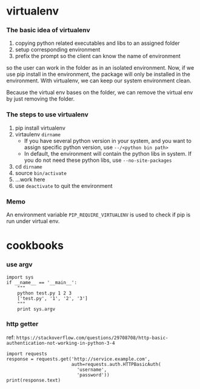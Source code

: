 # virtualenv

### The basic idea of virtualenv

1.  copying python related executables and libs to an assigned folder
2.  setup corresponding environment
3.  prefix the prompt so the client can know the name of environment

so the user can work in the folder as in an isolated environment. Now, if we use pip install in the environment, the package will only be installed in the environment. With virtualenv, we can keep our system environment clean.

Because the virtual env bases on the folder, we can remove the virtual env by just removing the folder.

### The steps to use virtualenv

1.  pip install virtualenv
2.  virtaulenv `dirname`
    *  If you have several python version in your system, and you want to assign specific python version, use `--/<python bin path>`
    *  In default, the environment will contain the python libs in system. If you do not need these python libs, use `--no-site-packages`
2.  cd `dirname`
3.  source `bin/activate`
4.  ...work here
5.  use `deactivate` to quit the environment

### Memo
An environment variable `PIP_REQUIRE_VIRTUALENV` is used to check if pip is run under virtual env.

# cookbooks

### use argv

    import sys
    if __name__ == '__main__':
        """
        python test.py 1 2 3
        ['test.py', '1', '2', '3']
        """
        print sys.argv

### http getter
ref: `https://stackoverflow.com/questions/29708708/http-basic-authentication-not-working-in-python-3-4`

    import requests
    response = requests.get('http://service.example.com',
                            auth=requests.auth.HTTPBasicAuth(
                              'username',
                              'password'))
    print(response.text)
